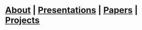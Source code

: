 
# [About](about/me.html) | [Presentations](presentations/list.html) | [Papers](papers/list.html) | [Projects](projects/list.html)



